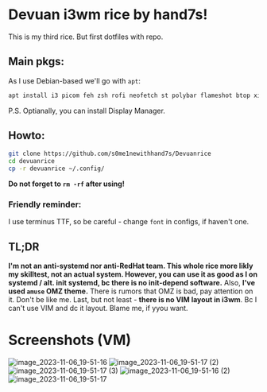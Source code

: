 # Devuan i3wm rice by hand7s!

This is my third rice. But first dotfiles with repo.



## Main pkgs:

As I use Debian-based we'll go with `apt`:

```bash
apt install i3 picom feh zsh rofi neofetch st polybar flameshot btop xinit
```

P.S.
Optianally, you can install Display Manager. 

## Howto:

```bash
git clone https://github.com/s0me1newithhand7s/Devuanrice
cd devuanrice
cp -r devuanrice ~/.config/
``` 

**Do not forget to `rm -rf` after using!**

### Friendly reminder:
I use terminus TTF, so be careful - change `font` in configs, if haven't one.

## TL;DR
**I'm not an anti-systemd nor anti-RedHat team. This whole rice more likly my skilltest, not an actual system. However, you can use it as good as I on systemd / alt. init systemd, bc there is no init-depend software.** Also, **I've used `amuse` OMZ theme.** There is rumors that OMZ is bad, pay attention on it. Don't be like me. 
Last, but not least - **there is no VIM layout in i3wm**. Bc I can't use VIM and dc it layout. Blame me, if yyou want.

# Screenshots (VM)
![image_2023-11-06_19-51-16](https://github.com/s0me1newithhand7s/Devuanrice/assets/117505144/11b17739-5704-467a-b519-a16950b59b4c)
![image_2023-11-06_19-51-17 (2)](https://github.com/s0me1newithhand7s/Devuanrice/assets/117505144/f774da34-2b17-46f5-855c-a8ddc857e4b9)
![image_2023-11-06_19-51-17 (3)](https://github.com/s0me1newithhand7s/Devuanrice/assets/117505144/58be1cf6-bfa6-43e7-ae35-8d6b51a722bc)
![image_2023-11-06_19-51-16 (2)](https://github.com/s0me1newithhand7s/Devuanrice/assets/117505144/4469278b-5a02-4029-89ee-ba874845b55f)
![image_2023-11-06_19-51-17](https://github.com/s0me1newithhand7s/Devuanrice/assets/117505144/732c9c9b-cd75-47f4-9f19-eadf7be7708a)


